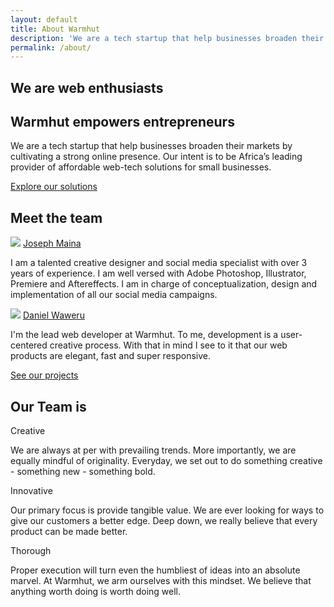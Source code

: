 ```yaml
---
layout: default
title: About Warmhut
description: 'We are a tech startup that help businesses broaden their markets by cultivating a strong online presence.'
permalink: /about/
---
```

<section class = 'division'>
    <div class = 'sasa goal'>
        <div class = 'overlay'>
        <h1><span class = 'colorful'>We are web enthusiasts</span></h1>
        <h2>Warmhut empowers entrepreneurs</h2>
        <p class = 'half'>
            We are a tech startup that help businesses broaden their markets by cultivating a strong online presence. 
            Our intent is to be Africa’s leading provider of affordable web-tech solutions for small businesses.
        </p>
        <a href = '/solutions' class = 'border'>Explore our solutions</a>
        </div>
    </div>
    <div class = 'team transparent'>
        <h1><span class = 'colorful'>Meet the team</span><i class = 'icon icon-elite green'></i></h1>
        <div class = 'flex-panel'>
        <div class = 'flex-item duo'>
            <img src = '{{site.baseurl}}/assets/maina joseph.jpg'>
            <a class = 'team-f' href = 'https://ke.linkedin.com/in/dubois-maina-0ab04689' target = '_blank'>Joseph Maina</a>
            <div class = 'wisdom'>
            <p>
                I am a talented creative designer and social media specialist with over 3 years of experience. I am well versed with Adobe Photoshop, Illustrator, Premiere and Aftereffects. I am in charge of conceptualization, design and implementation of all our social media campaigns.
            </p>
            </div>
        </div>
        <div class = 'flex-item duo'>
            <img src = '{{site.baseurl}}/assets/dan weru.jpg'>
            <a class = 'team-f' a href = 'https://ke.linkedin.com/in/dan-weru-93b46311b' target = '_blank'>Daniel Waweru</a>
            <div class = 'wisdom'>
            <p>
                I'm the lead web developer at Warmhut. To me, development is a user-centered creative process. With that in mind I
                see to it that our web products are elegant, fast and super responsive.
            </p>
            </div>
        </div>
        <a href = '/portfolio' class = 'border'>See our projects</a>
        </div>
    </div>
</section>
<section class = 'transparent services'>
    <h1><span class = 'colorful'>Our Team is</span></h1>
    <div class = 'flex-panel'>
        <div class = 'flex-item trio dark'>
        <div class = 'our-value'>Creative</div>
        <p>
            We are always at per with prevailing trends. More importantly, we are
            equally mindful of originality. Everyday, we set out to do something creative - something
            new - something bold.
        </p>
        </div>
        <div class = 'flex-item trio dark'>
        <div class = 'our-value second'>Innovative</div>
        <p class = 'center-text'>
            Our primary focus is provide tangible value. We are ever looking for ways to give our customers
            a better edge. Deep down, we really believe that every product can be made better.
        </p>
        </div>
        <div class = 'flex-item trio dark'>
            <div class = 'our-value'>Thorough</div>
            <p>
                Proper execution will turn even the humbliest of ideas into an absolute marvel. At Warmhut,
                we arm ourselves with this mindset. We believe that anything worth doing is worth doing well.
            </p>
        </div>
    </div>
</section>
